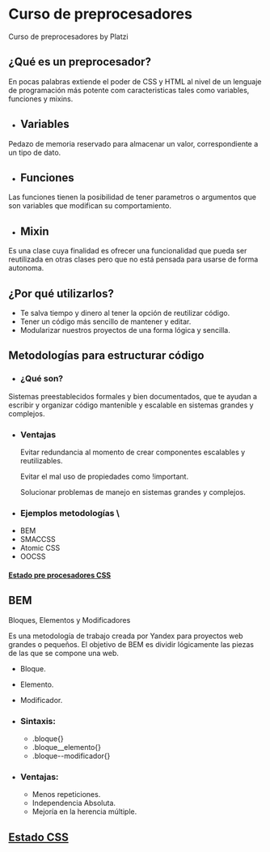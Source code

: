 # Curso de preprocesadores
Curso de preprocesadores by Platzi

 ## ¿Qué es un preprocesador?
 
 En pocas palabras extiende el poder de CSS y HTML al nivel de un lenguaje de programación más potente com caracteristicas tales como variables, funciones y mixins.

- ## Variables
Pedazo de memoria reservado para almacenar un valor, correspondiente a un tipo de dato.

- ## Funciones
Las funciones tienen la posibilidad de tener parametros o argumentos que son variables que modifican su comportamiento.

- ## Mixin
Es una clase cuya finalidad es ofrecer una funcionalidad que pueda ser reutilizada en otras clases pero que no está pensada para usarse de forma autonoma.

## ¿Por qué utilizarlos?
- Te salva tiempo y dinero al tener la opción de reutilizar código.
- Tener un código más sencillo de mantener y editar.
- Modularizar nuestros proyectos de una forma lógica y sencilla.

## Metodologías para estructurar código 

- ### ¿Qué son?
Sistemas preestablecidos formales y bien documentados, que te ayudan a escribir y organizar código mantenible y escalable en sistemas grandes y complejos.

- ### Ventajas
  Evitar redundancia al momento de crear componentes escalables y reutilizables.

  Evitar el mal uso de propiedades como !important.

  Solucionar problemas de manejo en sistemas grandes y complejos.

- ### Ejemplos metodologías \
* BEM
* SMACCSS
* Atomic CSS
* OOCSS

#### [Estado pre procesadores CSS](https://2019.stateofcss.com/technologies/pre-post-processors/)

## BEM
Bloques, Elementos y Modificadores

Es una metodología de trabajo creada por Yandex para proyectos web grandes o pequeños.
El objetivo de BEM es dividir lógicamente las piezas de las que se compone una web.

- Bloque.
- Elemento.
- Modificador.

- ### Sintaxis:
  - .bloque{}
  - .bloque__elemento{}
  - .bloque--modificador{}

- ### Ventajas:
  - Menos repeticiones.
  - Independencia Absoluta.
  - Mejoría en la herencia múltiple.

## [Estado CSS](https://2019.stateofcss.com/)
